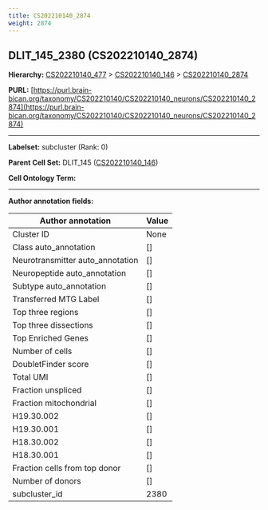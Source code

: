 ```yaml
---
title: CS202210140_2874
weight: 2874
---
```

## DLIT_145_2380 (CS202210140_2874)
<b>Hierarchy: </b>
[CS202210140_477](../CS202210140_477) >
[CS202210140_146](../CS202210140_146) >
[CS202210140_2874](../CS202210140_2874)

**PURL:** [https://purl.brain-bican.org/taxonomy/CS202210140/CS202210140_neurons/CS202210140_2874](https://purl.brain-bican.org/taxonomy/CS202210140/CS202210140_neurons/CS202210140_2874)

---


**Labelset:** subcluster (Rank: 0)

**Parent Cell Set:** DLIT_145 ([CS202210140_146](../CS202210140_146))



**Cell Ontology Term:** 

[MARKER GENES.]: #


---

[TRANSFERRED ANNOTATIONS.]: #


[AUTHOR ANNOTATION FIELDS.]: #


**Author annotation fields:**

| Author annotation | Value |
|-------------------|-------|
|Cluster ID|None|
|Class auto_annotation|[]|
|Neurotransmitter auto_annotation|[]|
|Neuropeptide auto_annotation|[]|
|Subtype auto_annotation|[]|
|Transferred MTG Label|[]|
|Top three regions|[]|
|Top three dissections|[]|
|Top Enriched Genes|[]|
|Number of cells|[]|
|DoubletFinder score|[]|
|Total UMI|[]|
|Fraction unspliced|[]|
|Fraction mitochondrial|[]|
|H19.30.002|[]|
|H19.30.001|[]|
|H18.30.002|[]|
|H18.30.001|[]|
|Fraction cells from top donor|[]|
|Number of donors|[]|
|subcluster_id|2380|
